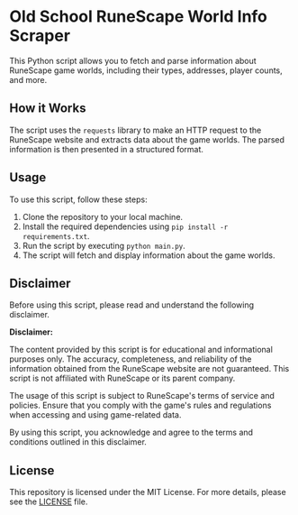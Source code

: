 # Old School RuneScape World Info Scraper

This Python script allows you to fetch and parse information about RuneScape game worlds, including their types, addresses, player counts, and more.

## How it Works

The script uses the `requests` library to make an HTTP request to the RuneScape website and extracts data about the game worlds. The parsed information is then presented in a structured format.

## Usage

To use this script, follow these steps:

1. Clone the repository to your local machine.
2. Install the required dependencies using `pip install -r requirements.txt`.
3. Run the script by executing `python main.py`.
4. The script will fetch and display information about the game worlds.

## Disclaimer

Before using this script, please read and understand the following disclaimer.

**Disclaimer:**

The content provided by this script is for educational and informational purposes only. The accuracy, completeness, and reliability of the information obtained from the RuneScape website are not guaranteed. This script is not affiliated with RuneScape or its parent company.

The usage of this script is subject to RuneScape's terms of service and policies. Ensure that you comply with the game's rules and regulations when accessing and using game-related data.

By using this script, you acknowledge and agree to the terms and conditions outlined in this disclaimer.

## License

This repository is licensed under the MIT License. For more details, please see the [LICENSE](LICENSE) file.

